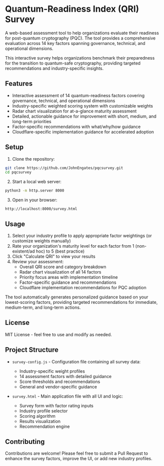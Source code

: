 # Quantum-Readiness Index (QRI) Survey

A web-based assessment tool to help organizations evaluate their readiness for post-quantum cryptography (PQC). The tool provides a comprehensive evaluation across 14 key factors spanning governance, technical, and operational dimensions.

This interactive survey helps organizations benchmark their preparedness for the transition to quantum-safe cryptography, providing targeted recommendations and industry-specific insights.

## Features

- Interactive assessment of 14 quantum-readiness factors covering governance, technical, and operational dimensions
- Industry-specific weighted scoring system with customizable weights
- Radar chart visualization for at-a-glance maturity assessment
- Detailed, actionable guidance for improvement with short, medium, and long-term priorities
- Factor-specific recommendations with what/why/how guidance
- Cloudflare-specific implementation guidance for accelerated adoption

## Setup

1. Clone the repository:
```bash
git clone https://github.com/JohnEngates/pqcsurvey.git
cd pqcsurvey
```

2. Start a local web server:
```bash
python3 -m http.server 8000
```

3. Open in your browser:
```
http://localhost:8000/survey.html
```

## Usage

1. Select your industry profile to apply appropriate factor weightings (or customize weights manually)
2. Rate your organization's maturity level for each factor from 1 (non-existent/ad hoc) to 5 (best practice)
3. Click "Calculate QRI" to view your results
4. Review your assessment:
   - Overall QRI score and category breakdown
   - Radar chart visualization of all 14 factors
   - Priority focus areas with implementation timeline
   - Factor-specific guidance and recommendations
   - Cloudflare implementation recommendations for PQC adoption

The tool automatically generates personalized guidance based on your lowest-scoring factors, providing targeted recommendations for immediate, medium-term, and long-term actions.

## License

MIT License - feel free to use and modify as needed.

## Project Structure

- `survey-config.js` - Configuration file containing all survey data:
  - Industry-specific weight profiles
  - 14 assessment factors with detailed guidance
  - Score thresholds and recommendations
  - General and vendor-specific guidance

- `survey.html` - Main application file with all UI and logic:
  - Survey form with factor rating inputs
  - Industry profile selector
  - Scoring algorithm
  - Results visualization
  - Recommendation engine

## Contributing

Contributions are welcome! Please feel free to submit a Pull Request to enhance the survey factors, improve the UI, or add new industry profiles. 
